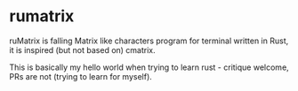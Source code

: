 # rumatrix
ruMatrix is falling Matrix like characters program for terminal written in Rust, it is inspired (but not based on) cmatrix.

This is basically my hello world when trying to learn rust - critique welcome, PRs are not (trying to learn for myself).

